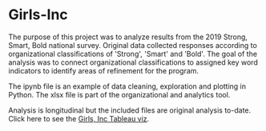 # Girls-Inc
The purpose of this project was to analyze results from the 2019 Strong, Smart, Bold national survey.
Original data collected responses according to organizational classifications of 'Strong', 'Smart' and 'Bold'. 
The goal of the analysis was to connect organizational classifications to assigned key word indicators to identify areas of refinement for the program. 

The ipynb file is an example of data cleaning, exploration and plotting in Python.
The xlsx file is part of the organizational and analytics tool. 

Analysis is longitudinal but the included files are original analysis to-date.
Click here to see the [Girls, Inc Tableau viz](https://public.tableau.com/views/GirlsInc/Dashboard1?:language=en-US&:sid=&:display_count=n&:origin=viz_share_link).
